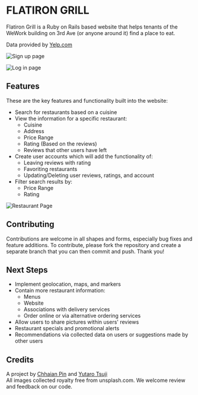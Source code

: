 # FLATIRON GRILL

Flatiron Grill is a Ruby on Rails based website that helps tenants of the WeWork building on 3rd Ave (or anyone around it) find a place to eat.

Data provided by [Yelp.com](https://www.yelp.com/)

![Sign up page](https://github.com/kb2shy/mod2project/blob/master/app/assets/images/FlatironGrill001.png)

![Log in page](https://github.com/kb2shy/mod2project/blob/master/app/assets/images/FlatironGrill002.png)

## Features
These are the key features and functionality built into the website:
* Search for restaurants based on a cuisine
* View the information for a specific restaurant:
  * Cuisine
  * Address
  * Price Range
  * Rating (Based on the reviews)
  * Reviews that other users have left
* Create user accounts which will add the functionality of:
  * Leaving reviews with rating
  * Favoriting restaurants
  * Updating/Deleting user reviews, ratings, and account
* Filter search results by:
  * Price Range
  * Rating

![Restaurant Page](https://github.com/kb2shy/mod2project/blob/master/app/assets/images/FlatironGrill003.png)  

## Contributing
Contributions are welcome in all shapes and forms, especially bug fixes and feature additions.
To contribute, please fork the repository and create a separate branch that you can then commit and push.
Thank you!

## Next Steps
* Implement geolocation, maps, and markers
* Contain more restaurant information:
  * Menus
  * Website
  * Associations with delivery services
  * Order online or via alternative ordering services
* Allow users to share pictures within users' reviews
* Restaurant specials and promotional alerts
* Recommendations via collected data on users or suggestions made by other users

## Credits
A project by [Chhaian Pin](https://github.com/kb2shy) and [Yutaro Tsuji](https://github.com/ytsuji27)
<br>All images collected royalty free from unsplash.com. We welcome review and feedback on our code.
